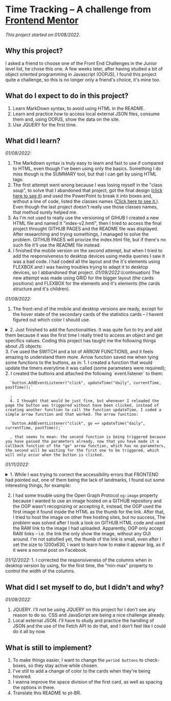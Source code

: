 # Time Tracking – A challenge from [Frontend Mentor](https://www.frontendmentor.io/challenges/time-tracking-dashboard-UIQ7167Jw)

*This project started on 01/08/2022.*

## Why this project?

I asked a friend to choose one of the Front End Challenges in the Junior level list, he chose this one. A few weeks later, after having studied a bit of object oriented programming in Javascript (OOPJS), I found this project quite a challenge, so this is no longer only a friend's choice, it's mine too.

## What do I expect to do in this project?

1. Learn MarkDown syntax, to avoid using HTML in the README.
2. Learn and practice how to access local external JSON files, consume them and, using OOPJS, show the data on the site.
3. Use JQUERY for the first time.

## What did I learn?

*01/08/2022:*
  1. The Markdown syntax is truly easy to learn and fast to use if compared to HTML, even though I've been using only the basics. Something I do miss though is the SUMMARY tool, but that I can get by using HTML tags.
  2. The first attempt went wrong because I was losing myself in the "class soup", to solve that I abandoned that project, got the final design ([click here to see it](https://github.com/wallysonruan/time-tracking-frontendmentorio.github.io/blob/main/goal.png)) and used the PowerPoint to break it into boxes and, without a line of code, listed the classes names ([Click here to see it.](https://github.com/wallysonruan/time-tracking-frontendmentorio.github.io/blob/main/classes.png)). Even though the last project doesn't really use those classes names, that method surely helped me.
  3. As I'm not used to really use the versioning of GIHUB I created a new HTML file and named it "index-v2.hmtl", then I tried to access the final project throught GITHUB PAGES and the README file was displayed. After researching and trying somethings, I managed to solve the problem. GITHUB PAGES will priorize the index.html file, but if there's no such file it'll use the README file instead.
  4. I finished the mobile version on the second attempt, but when I tried to add the responsiveness to desktop devices using media queries I saw it was a bad code. I had coded all the layout and the it's elements using FLEXBOX and I was having troubles trying to adapt it to desktop devices, so I abbandoned that project. *01/09/2022:*(continuation) The new attempt was made using GRID for the bigger layout (the cards positions) and FLEXBOX for the elements and it's elements (the cards structure and it's children). 

*01/09/2022:*
  1. The front-end of the mobile and desktop versions are ready, except for the hover state of the secondary cards of the statistics cards – I havent figured out which color I should use.

<details>
  <summary>
  2. Just finished to add the functionalities. It was quite fun to try and add them because it was the first time I really tried to access an object and get specifics values. Coding this project has taught me the following things about JS objects:
  </summary>
  
      1. You can use "Object.values(obj)" to get to know what an object has inside.
      2. The use of map iteration, it's a truly magnificient tool, I'll be looking forward to use it again.
      3. You can't store a key inside a variable and use that variable to access a value, for example: 
       
      `let a = "age" [...] data = array.name.a`
  
</details>
  3. I've used the SWITCH and a lot of ARROW FUNCTIONS, and it feels amazing to understand them more. Arrow function saved me when tying some functions to the buttons, as in:
      1. I created a function that would update the timers everytime it was called (some parameters were required);
      2. I created the buttons and attached the following `event.listener` to them:
      
      `button.AddEventListener("click", updateTime("daily", currentTime, pastTime));`
      
      ;
      4. I thought that would be just fine, but whenever I reloaded the page the button was triggered without have been clicked, instead of creating another function to call the function updateTime, I coded a simple arrow function and that worked. The arrow function: 
      
      `button.AddEventListener("click", go => updateTime("daily", currentTime, pastTime));`
      
      , that seems to mean: the second function is being triggered because you have passed the parameters already, now that you have made it a callback function of the "go" arrow function, which has no parameters, the second will be waiting for the first one to be triggered, which will only occur when the button is clicked.

*01/11/2022:*

<details>

<summary>
  1. While I was trying to correct the accessibility errors that FRONTEND had pointed out, one of them being the lack of landmarks, I found out some interesting things, for example:
</summary>

  When I put the personal info card inside a `<header>`, the card was comprised, that changed after I set the card itself as the header, to, the first code was:
  
      <!--CARD PERSONAL INFO-->
      <header>
        <div class="card card__options-container grid-item-1">
          [...]
        </div>
      </header>
   
 and the final code is:
   
      <!--CARD PERSONAL INFO-->
      <header class="card card__options-container grid-item-1">
        [...]
      </header>

I had the same problem with the `<section>` tag, for I had writen the cards as follows: 

        <!--WORK-->
        <div class="card card-statistic card-statistic-work grid-item-2">
          [...]
        </div>

        <!--PLAY-->
        <div class="card card-statistic card-statistic-play grid-item-3">
          [...]
        </div>
 
  To solve the lack of landmarks, I tried to put it all inside a section tag, as:
 
        <!--WORK-->
        <section>
          <div class="card card-statistic card-statistic-work grid-item-2">
            [...]
          </div>
        </section>
        
        <!--PLAY-->
        <section>
          <div class="card card-statistic card-statistic-work grid-item-3">
            [...]
          </div>
        </section>
  
  But that created a problem I wasn't expecting. I had set the cards column to breakdown vertically to two cards per column, in this sequence:
  
  <table>
    <th>
        First Column
    </th>
    <th>
        Second Column
    </th>
    <th>
        Third Column
    </th>
    <th>
        Fourth Column
    </th>
    <tr>
      <td>
        Personal Info Card
      </td>
      <td>
        Work
        <br>
        Play
      </td>
      <td>
        Study
        <br>
        Exercise
      </td>
      <td>
        Social
        <br>
        Self Care
      </td>
    </tr>
  </table>
  
But right after the adition of the `<section>` the cards were re-organized, the column was breaking horizontaly, as:

<table>
    <th>
        First Column
    </th>
    <th>
        Second Column
    </th>
    <th>
        Third Column
    </th>
    <th>
        Fourth Column
    </th>
    <tr>
      <td>
        Personal Info Card
      </td>
      <td>
        Work
        <br>
        Exercise
      </td>
      <td>
        Play
        <br>
        Social
      </td>
      <td>
        Study
        <br>
        Self Care
      </td>
    </tr>
  </table>

I solved that by making the section the card main container, so the final code is:

        <!--WORK-->
          <section class="card card-statistic card-statistic-work grid-item-2">
            [...]
          </section>
        
        <!--PLAY-->
          <section class="card card-statistic card-statistic-work grid-item-3">
            [...]
          </section>

</details>

  2. I had some trouble using the Open Graph Protocol `og:image` property because I wanted to use an image hosted on a GITHUB repository and the OGP wasn't recognizing or accepting it, instead, the OGP used the first image it found inside the HTML as the thumb for the link. After that, I tried to host the image on other free hosting sites, but no success, The problem was solved after I took a look on GITHUB HTML code and used the RAW link to the image I had uploaded. Apparently, OGP only accept RAW links – i.e. the link the only show the image, without any GUI around.
  I'm not satisfied yet, the thumb of the link is small, even after I set the size to 1200x630, I want to learn how to make it appear big, as if it were a normal post on Facebook.
  
 *01/12/2022:*
    1. I corrected the responsiveness of the columns when in desktop version by using, for the first time, the "min-max" property to control the width of the columns.
  
## What did I set myself to do, but I didn't and why?

*01/09/2022:*
  1. JQUERY. I'll not be using JQUERY on this project for I don't see any reason to do so. CSS and JavaScript are being a nice challenge already.
  2. Local external JSON. I'll have to study and practice the handling of JSON and the use of the Fetch API to do that, and I don't feel like I could do it all by now.

## What is still to implement?

  1. To make things easier, I want to change the `period buttons` to check-boxes, so they stay active while chosen.
  2. I've still to add a change of color to the cards when they're being hovered.
  3. I wanna improve the space division of the first card, as well as spacing the options in there.
  4. Translate this README to pt-BR.
